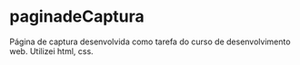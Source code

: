 # paginadeCaptura

Página de captura desenvolvida como tarefa do curso de desenvolvimento web.
Utilizei html, css.
